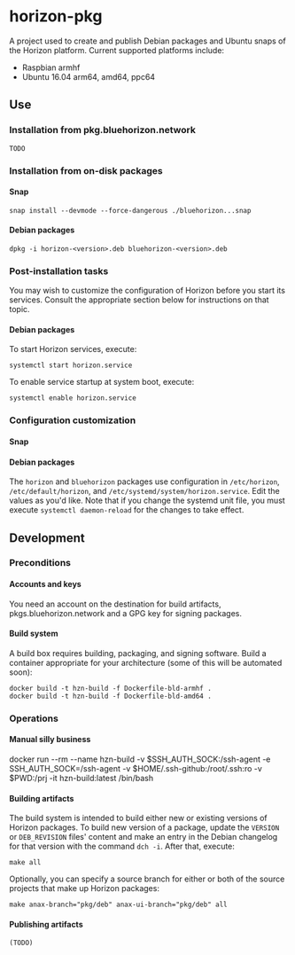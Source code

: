 # horizon-pkg

A project used to create and publish Debian packages and Ubuntu snaps of the Horizon platform. Current supported platforms include:

 * Raspbian armhf
 * Ubuntu 16.04 arm64, amd64, ppc64

## Use

### Installation from pkg.bluehorizon.network

`TODO`

### Installation from on-disk packages

#### Snap

    snap install --devmode --force-dangerous ./bluehorizon...snap

#### Debian packages

    dpkg -i horizon-<version>.deb bluehorizon-<version>.deb

### Post-installation tasks

You may wish to customize the configuration of Horizon before you start its services. Consult the appropriate section below for instructions on that topic.

#### Debian packages

To start Horizon services, execute:

    systemctl start horizon.service

To enable service startup at system boot, execute:

    systemctl enable horizon.service

### Configuration customization

#### Snap

#### Debian packages

The `horizon` and `bluehorizon` packages use configuration in `/etc/horizon`, `/etc/default/horizon`, and `/etc/systemd/system/horizon.service`. Edit the values as you'd like. Note that if you change the systemd unit file, you must execute `systemctl daemon-reload` for the changes to take effect.

## Development

### Preconditions

#### Accounts and keys

You need an account on the destination for build artifacts, pkgs.bluehorizon.network and a GPG key for signing packages.

#### Build system

A build box requires building, packaging, and signing software. Build a container appropriate for your architecture (some of this will be automated soon):

    docker build -t hzn-build -f Dockerfile-bld-armhf .
    docker build -t hzn-build -f Dockerfile-bld-amd64 .

### Operations

#### Manual silly business

docker run --rm --name hzn-build -v $SSH_AUTH_SOCK:/ssh-agent -e SSH_AUTH_SOCK=/ssh-agent -v $HOME/.ssh-github:/root/.ssh:ro -v $PWD:/prj -it hzn-build:latest /bin/bash

#### Building artifacts

The build system is intended to build either new or existing versions of Horizon packages. To build new version of a package, update the `VERSION` or `DEB_REVISION` files' content and make an entry in the Debian changelog for that version with the command `dch -i`. After that, execute:

    make all

Optionally, you can specify a source branch for either or both of the source projects that make up Horizon packages:

    make anax-branch="pkg/deb" anax-ui-branch="pkg/deb" all

#### Publishing artifacts

    (TODO)
